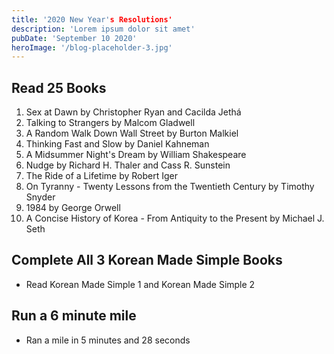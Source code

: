 ```yaml
---
title: '2020 New Year's Resolutions'
description: 'Lorem ipsum dolor sit amet'
pubDate: 'September 10 2020'
heroImage: '/blog-placeholder-3.jpg'
---
```


## Read 25 Books
1. Sex at Dawn by Christopher Ryan and Cacilda Jethá
2. Talking to Strangers by Malcom Gladwell
3. A Random Walk Down Wall Street by Burton Malkiel
4. Thinking Fast and Slow by Daniel Kahneman
5. A Midsummer Night's Dream by William Shakespeare
6. Nudge by Richard H. Thaler and Cass R. Sunstein
7. The Ride of a Lifetime by Robert Iger
8. On Tyranny - Twenty Lessons from the Twentieth Century by Timothy Snyder
9. 1984 by George Orwell
10. A Concise History of Korea - From Antiquity to the Present by Michael J. Seth

## Complete All 3 Korean Made Simple Books
* Read Korean Made Simple 1 and Korean Made Simple 2

## Run a 6 minute mile
* Ran a mile in 5 minutes and 28 seconds
